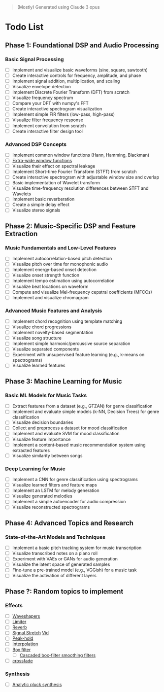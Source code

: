 > (Mostly) Generated using Claude 3 opus

# Todo List

## Phase 1: Foundational DSP and Audio Processing

### Basic Signal Processing

- [ ] Implement and visualize basic waveforms (sine, square, sawtooth)
- [ ] Create interactive controls for frequency, amplitude, and phase
- [ ] Implement signal addition, multiplication, and scaling
- [ ] Visualize envelope detection
- [ ] Implement Discrete Fourier Transform (DFT) from scratch
- [ ] Visualize frequency spectrum
- [ ] Compare your DFT with numpy's FFT
- [ ] Create interactive spectrogram visualization
- [ ] Implement simple FIR filters (low-pass, high-pass)
- [ ] Visualize filter frequency response
- [ ] Implement convolution from scratch
- [ ] Create interactive filter design tool

### Advanced DSP Concepts

- [ ] Implement common window functions (Hann, Hamming, Blackman)
- [ ] [Extra-wide window functions](https://signalsmith-audio.co.uk/writing/2021/extra-wide-windows/)
- [ ] Visualize their effect on spectral leakage
- [ ] Implement Short-time Fourier Transform (STFT) from scratch
- [ ] Create interactive spectrogram with adjustable window size and overlap
- [ ] Basic implementation of Wavelet transform
- [ ] Visualize time-frequency resolution differences between STFT and Wavelets
- [ ] Implement basic reverberation
- [ ] Create a simple delay effect
- [ ] Visualize stereo signals
  
## Phase 2: Music-Specific DSP and Feature Extraction

### Music Fundamentals and Low-Level Features

- [ ] Implement autocorrelation-based pitch detection
- [ ] Visualize pitch over time for monophonic audio
- [ ] Implement energy-based onset detection
- [ ] Visualize onset strength function
- [ ] Implement tempo estimation using autocorrelation
- [ ] Visualize beat locations on waveform
- [ ] Compute and visualize Mel-frequency cepstral coefficients (MFCCs)
- [ ] Implement and visualize chromagram

### Advanced Music Features and Analysis

- [ ] Implement chord recognition using template matching
- [ ] Visualize chord progressions
- [ ] Implement novelty-based segmentation
- [ ] Visualize song structure
- [ ] Implement simple harmonic/percussive source separation
- [ ] Visualize separated components
- [ ] Experiment with unsupervised feature learning (e.g., k-means on spectrograms)
- [ ] Visualize learned features

## Phase 3: Machine Learning for Music

### Basic ML Models for Music Tasks

- [ ] Extract features from a dataset (e.g., GTZAN) for genre classification
- [ ] Implement and evaluate simple models (k-NN, Decision Trees) for genre classification
- [ ] Visualize decision boundaries
- [ ] Collect and preprocess a dataset for mood classification
- [ ] Implement and evaluate SVM for mood classification
- [ ] Visualize feature importance
- [ ] Implement a content-based music recommendation system using extracted features
- [ ] Visualize similarity between songs

### Deep Learning for Music

- [ ] Implement a CNN for genre classification using spectrograms
- [ ] Visualize learned filters and feature maps
- [ ] Implement an LSTM for melody generation
- [ ] Visualize generated melodies
- [ ] Implement a simple autoencoder for audio compression
- [ ] Visualize reconstructed spectrograms

## Phase 4: Advanced Topics and Research

### State-of-the-Art Models and Techniques

- [ ] Implement a basic pitch tracking system for music transcription
- [ ] Visualize transcribed notes on a piano roll
- [ ] Experiment with VAEs or GANs for audio generation
- [ ] Visualize the latent space of generated samples
- [ ] Fine-tune a pre-trained model (e.g., VGGish) for a music task
- [ ] Visualize the activation of different layers

## Phase ?: Random topics to implement

### Effects

- [ ] [Waveshapers](https://signalsmith-audio.co.uk/writing/2022/warm-distortion/)
- [ ] [Limiter](https://signalsmith-audio.co.uk/writing/2022/limiter/)
- [ ] [Reverb](https://signalsmith-audio.co.uk/writing/2021/lets-write-a-reverb/)
- [ ] [Signal Stretch](https://signalsmith-audio.co.uk/writing/2023/stretch-design/) [Vid](https://www.youtube.com/watch?v=fJUmmcGKZMI&feature=youtu.be)
- [ ] [Peak-hold](https://signalsmith-audio.co.uk/writing/2022/constant-time-peak-hold/)
- [ ] [Interpolation](https://signalsmith-audio.co.uk/writing/2021/monotonic-smooth-interpolation/)
- [ ] [Box filter](https://signalsmith-audio.co.uk/writing/2021/box-sum-cumulative/)
  - [ ] [Cascaded box-filter smoothing filters](https://signalsmith-audio.co.uk/writing/2022/cascaded-box-filter-smoothing/)
- [ ] [crossfade](https://signalsmith-audio.co.uk/writing/2021/cheap-energy-crossfade/)

### Synthesis

- [ ] [Analytic pluck synthesis](https://signalsmith-audio.co.uk/writing/2021/analytic-pluck/)

